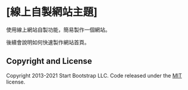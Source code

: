 # [線上自製網站主題]
使用線上網站自製功能，簡易製作一個網站。

後續會說明如何快速製作網站首頁。

## Copyright and License

Copyright 2013-2021 Start Bootstrap LLC. Code released under the [MIT](https://github.com/StartBootstrap/startbootstrap-freelancer/blob/master/LICENSE) license.
